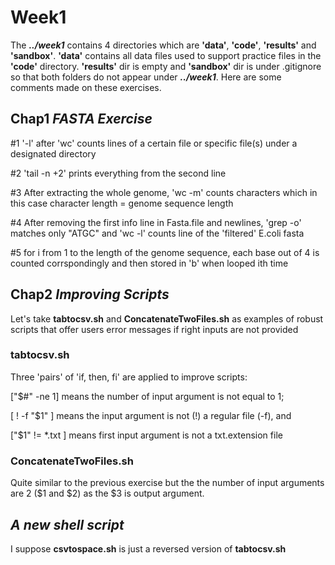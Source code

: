 # Week1
The ***../week1*** contains 4 directories which are **'data'**, **'code'**, **'results'** and **'sandbox'**. **'data'** contains all data files used to support practice files in the **'code'** directory. **'results'** dir is empty and **'sandbox'** dir is under .gitignore so that both folders do not appear under ***../week1***. Here are some comments made on these exercises.
## Chap1 ***FASTA Exercise***
#1 '-l' after 'wc' counts lines of a certain file or specific file(s) under a designated directory

#2 'tail -n +2' prints everything from the second line

#3 After extracting the whole genome, 'wc -m' counts characters which in this case character length = genome sequence length

#4 After removing the first info line in Fasta.file and newlines, 'grep -o' matches only "ATGC" and 'wc -l' counts line of the 'filtered' E.coli fasta

#5 for i from 1 to the length of the genome sequence, each base out of 4 is counted corrspondingly and then stored in 'b' when looped ith time
## Chap2 ***Improving Scripts***
Let's take **tabtocsv.sh** and **ConcatenateTwoFiles.sh** as examples of robust scripts that offer users error messages if right inputs are not provided
### tabtocsv.sh
Three 'pairs' of 'if, then, fi' are applied to improve scripts:

["$#" -ne 1] means the number of input argument is not equal to 1;

[ ! -f "$1" ] means the input argument is not (!) a regular file (-f), and

["$1" != *.txt ] means first input argument is not a txt.extension file
### ConcatenateTwoFiles.sh
Quite similar to the previous exercise but the the number of input arguments are 2 ($1 and $2) as the $3 is output argument. 

## ***A new shell script***
I suppose **csvtospace.sh** is just a reversed version of **tabtocsv.sh**
